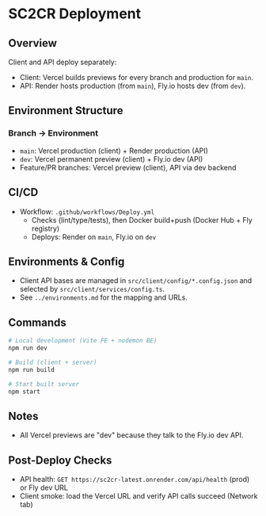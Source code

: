 # SC2CR Deployment

## Overview

Client and API deploy separately:
- Client: Vercel builds previews for every branch and production for `main`.
- API: Render hosts production (from `main`), Fly.io hosts dev (from `dev`).

## Environment Structure

### Branch → Environment
- `main`: Vercel production (client) + Render production (API)
- `dev`: Vercel permanent preview (client) + Fly.io dev (API)
- Feature/PR branches: Vercel preview (client), API via dev backend

## CI/CD
- Workflow: `.github/workflows/Deploy.yml`
  - Checks (lint/type/tests), then Docker build+push (Docker Hub + Fly registry)
  - Deploys: Render on `main`, Fly.io on `dev`

## Environments & Config
- Client API bases are managed in `src/client/config/*.config.json` and selected by `src/client/services/config.ts`.
- See `../environments.md` for the mapping and URLs.

## Commands
```bash
# Local development (Vite FE + nodemon BE)
npm run dev

# Build (client + server)
npm run build

# Start built server
npm start
```

## Notes
- All Vercel previews are "dev" because they talk to the Fly.io dev API.

## Post-Deploy Checks
- API health: `GET https://sc2cr-latest.onrender.com/api/health` (prod) or Fly dev URL
- Client smoke: load the Vercel URL and verify API calls succeed (Network tab)